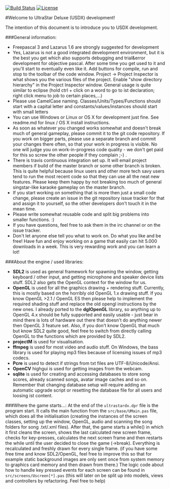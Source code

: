 [![Build Status](https://travis-ci.org/UltraStar-Deluxe/USDX.svg?branch=master)](https://travis-ci.org/UltraStar-Deluxe/USDX)
[![License](https://img.shields.io/badge/license-GPLv2-blue.svg)](LICENSE)

#Welcome to UltraStar Deluxe (USDX) development!

The intention of this document is to introduce you to USDX development.

###General information:
- Freepascal 3 and Lazarus 1.6 are strongly suggested for development
- Yes, Lazarus is not a good integrated development environment, but it is the best you get which also supports debugging and trial&error development for objective pascal. After some time you get used to it and you'll start to eventually even like it. Add buttons for compile, run and stop to the toolbar of the code window. Project -> Project Inspector is what shows you the various files of the project. Enable "show directory hierarchy" in the Project Inspector window. General usage is quite similar to eclipse (hold ctrl + click on a word to go to ist declaration; right click menu to job to certain places,…)
- Please use CamelCase naming. Classes/Units/Types/Functions should start with a capital letter and constants/values/instances should start with small letters
- You can use Windows or Linux or OS X for development just fine. See readme.md for linux / OS X install instructions.
- As soon as whatever you changed works somewhat and doesn't break much of general gameplay, please commit it to the  git code repository. If you work on bigger parts, please use a separate branch and commit your changes there often, so that your work in progress is visible. No one will judge you on work-in-progress code quality - we don't get paid for this so screw the other people if they complain ;-) .
- There is travis continuous integration set up. It will email project members if build of the master branch or some other branch is broken. This is quite helpful because linux users and other more tech savy users tend to run the most recent code so that they can use all the neat new features. Please keep them happy by not breaking too much of general singstar-like karaoke gameplay on the master branch. 
- If you start working on something that is more then just a small code change, please create an issue in the git repository issue tracker for that and assign it to yourself, so the other developers don't touch it in the mean time.
- Please write somewhat reusable code and split big problems into smaller functions. :)
- If you have questions, feel free to ask them in the irc channel or on the issue tracker.
- Don't let anyone else tell you what to work on. Do what you like and be free!
Have fun and enjoy working on a game that easily can hit 5.000 downloads in a week. This is very rewarding work and you can learn a lot!

###About the engine / used libraries:
- **SDL2** is used as general framework for spawning the window, getting keyboard / other input, and getting microphone and speaker device lists stuff. SDL2 also gets the OpenGL context for the window for us.
- **OpenGL** is used for all the graphics drawing + rendering stuff. Currently, this is mostly based on the horribly old OpenGL 1.x drawing stuff. If you know OpenGL >2.1 / OpenGL ES then please help to implement the required shading stuff and replace the old opengl instructions by the new ones. I already ported to the **dglOpenGL** library, so anything up to OpenGL 4.x should be fully supported and easily usable - just bear in mind there is lots of hardware out there that doesn't do anything newer then OpenGL 3 feature set. Also, if you don't know OpenGL that much but know SDL2 quite good, feel free to switch from directly calling OpenGL to the functions which are provided by SDL2.
- **projectM** is used for visualisation.
- **ffmpeg** is used for most video and audio stuff. On Windows, the bass library is used for playing mp3 files because of licensing issues of mp3 codecs.
- **Pcre** is used to detect if strings from txt files are UTF-8/Unicode/Ansi.
- **OpenCV** highgui is used for getting images from the webcam.
- **sqlite** is used for creating and accessing databases to store song scores, already scanned songs, avatar image caches and so on. Remember that changing database setup will require adding an automatic upgrade script or resetting the database file for all users and loosing ist content.


###Where the game starts...:
At the end of the `ultrastardx.dpr` file is the program start. It calls the main function from the `src/base/UMain.pas` file, which does all the initialisation (creating the instances of the screen classes, setting up the window, OpenGL, audio and scanning the song folders for song .txt/.xml files).
After that, the game starts a while() in which it first cleans the screen, shows the last calculated new screen frame, checks for key-presses, calculates the next screen frame and then restarts the while until the user decided to close the game (->break). Everything is recalculated and freshly drawn for every single frame. (if you have some free time and know SDL2/OpenGL, feel free to improve this so that for example static background images are only sent once from system memory to graphics card memory and then drawn from there.) 
The logic code about how to handle key pressed events for each screen can be found in `src/screens/Uscreen[*].pas` (this will later on be split up into models, views and controllers by refactoring. Feel free to help)



